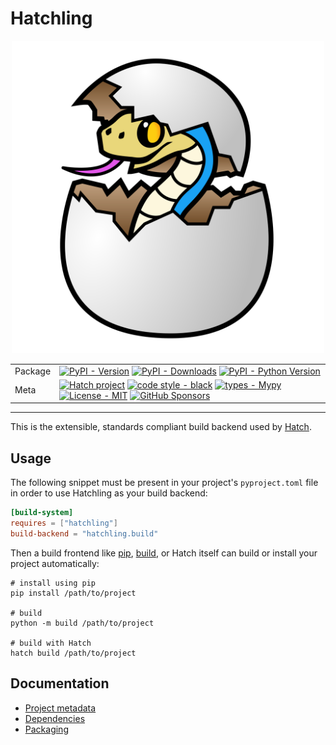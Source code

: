 # Hatchling

<div align="center">

<img src="https://raw.githubusercontent.com/pypa/hatch/master/docs/assets/images/logo.svg" alt="Hatch logo" width="500" role="img">

| | |
| --- | --- |
| Package | [![PyPI - Version](https://img.shields.io/pypi/v/hatchling.svg?logo=pypi&label=PyPI&logoColor=gold)](https://pypi.org/project/hatchling/) [![PyPI - Downloads](https://img.shields.io/pypi/dm/hatchling.svg?color=blue&label=Downloads&logo=pypi&logoColor=gold)](https://pypi.org/project/hatchling/) [![PyPI - Python Version](https://img.shields.io/pypi/pyversions/hatchling.svg?logo=python&label=Python&logoColor=gold)](https://pypi.org/project/hatchling/) |
| Meta | [![Hatch project](https://img.shields.io/badge/%F0%9F%A5%9A-Hatch-4051b5.svg)](https://github.com/pypa/hatch) [![code style - black](https://img.shields.io/badge/code%20style-black-000000.svg)](https://github.com/psf/black) [![types - Mypy](https://img.shields.io/badge/types-Mypy-blue.svg)](https://github.com/python/mypy) [![License - MIT](https://img.shields.io/badge/license-MIT-9400d3.svg)](https://spdx.org/licenses/) [![GitHub Sponsors](https://img.shields.io/github/sponsors/ofek?logo=GitHub%20Sponsors&style=social)](https://github.com/sponsors/ofek) |

</div>

-----

This is the extensible, standards compliant build backend used by [Hatch](https://github.com/pypa/hatch).

## Usage

The following snippet must be present in your project's `pyproject.toml` file in order to use Hatchling as your build backend:

```toml
[build-system]
requires = ["hatchling"]
build-backend = "hatchling.build"
```

Then a build frontend like [pip](https://github.com/pypa/pip), [build](https://github.com/pypa/build), or Hatch itself can build or install your project automatically:

```console
# install using pip
pip install /path/to/project

# build
python -m build /path/to/project

# build with Hatch
hatch build /path/to/project
```

## Documentation

- [Project metadata](https://hatch.pypa.io/latest/config/metadata/)
- [Dependencies](https://hatch.pypa.io/latest/config/dependency/)
- [Packaging](https://hatch.pypa.io/latest/config/build/)
